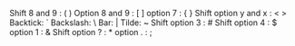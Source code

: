 Shift 8 and 9 : ( ) 
Option 8 and 9 : [ ]
option 7 : { } 
Shift option y and x : < >
Backtick: `
Backslash: \ 
Bar: |
Tilde: ~ 
Shift option 3 : # 
Shift option 4 : $ 
option 1 : & 
Shift option ? : * 
option . : ; 